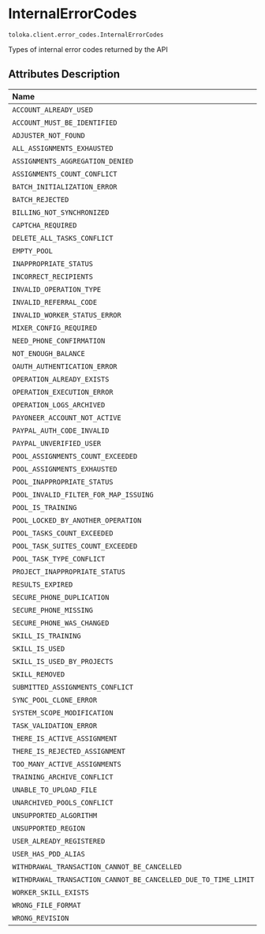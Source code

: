 # InternalErrorCodes
`toloka.client.error_codes.InternalErrorCodes`

Types of internal error codes returned by the API

## Attributes Description

| Name | Value | Description |
| :------| :-----------| :----------| 
`ACCOUNT_ALREADY_USED`|'ACCOUNT_ALREADY_USED'|<p></p>
`ACCOUNT_MUST_BE_IDENTIFIED`|'ACCOUNT_MUST_BE_IDENTIFIED'|<p></p>
`ADJUSTER_NOT_FOUND`|'ADJUSTER_NOT_FOUND'|<p></p>
`ALL_ASSIGNMENTS_EXHAUSTED`|'ALL_ASSIGNMENTS_EXHAUSTED'|<p></p>
`ASSIGNMENTS_AGGREGATION_DENIED`|'ASSIGNMENTS_AGGREGATION_DENIED'|<p></p>
`ASSIGNMENTS_COUNT_CONFLICT`|'ASSIGNMENTS_COUNT_CONFLICT'|<p></p>
`BATCH_INITIALIZATION_ERROR`|'BATCH_INITIALIZATION_ERROR'|<p></p>
`BATCH_REJECTED`|'BATCH_REJECTED'|<p></p>
`BILLING_NOT_SYNCHRONIZED`|'BILLING_NOT_SYNCHRONIZED'|<p></p>
`CAPTCHA_REQUIRED`|'CAPTCHA_REQUIRED'|<p></p>
`DELETE_ALL_TASKS_CONFLICT`|'DELETE_ALL_TASKS_CONFLICT'|<p></p>
`EMPTY_POOL`|'EMPTY_POOL'|<p></p>
`INAPPROPRIATE_STATUS`|'INAPPROPRIATE_STATUS'|<p></p>
`INCORRECT_RECIPIENTS`|'INCORRECT_RECIPIENTS'|<p></p>
`INVALID_OPERATION_TYPE`|'INVALID_OPERATION_TYPE'|<p></p>
`INVALID_REFERRAL_CODE`|'INVALID_REFERRAL_CODE'|<p></p>
`INVALID_WORKER_STATUS_ERROR`|'INVALID_WORKER_STATUS_ERROR'|<p></p>
`MIXER_CONFIG_REQUIRED`|'MIXER_CONFIG_REQUIRED'|<p></p>
`NEED_PHONE_CONFIRMATION`|'NEED_PHONE_CONFIRMATION'|<p></p>
`NOT_ENOUGH_BALANCE`|'NOT_ENOUGH_BALANCE'|<p></p>
`OAUTH_AUTHENTICATION_ERROR`|'OAUTH_AUTHENTICATION_ERROR'|<p></p>
`OPERATION_ALREADY_EXISTS`|'OPERATION_ALREADY_EXISTS'|<p></p>
`OPERATION_EXECUTION_ERROR`|'OPERATION_EXECUTION_ERROR'|<p></p>
`OPERATION_LOGS_ARCHIVED`|'OPERATION_LOGS_ARCHIVED'|<p></p>
`PAYONEER_ACCOUNT_NOT_ACTIVE`|'PAYONEER_ACCOUNT_NOT_ACTIVE'|<p></p>
`PAYPAL_AUTH_CODE_INVALID`|'PAYPAL_AUTH_CODE_INVALID'|<p></p>
`PAYPAL_UNVERIFIED_USER`|'PAYPAL_UNVERIFIED_USER'|<p></p>
`POOL_ASSIGNMENTS_COUNT_EXCEEDED`|'POOL_ASSIGNMENTS_COUNT_EXCEEDED'|<p></p>
`POOL_ASSIGNMENTS_EXHAUSTED`|'POOL_ASSIGNMENTS_EXHAUSTED'|<p></p>
`POOL_INAPPROPRIATE_STATUS`|'POOL_INAPPROPRIATE_STATUS'|<p></p>
`POOL_INVALID_FILTER_FOR_MAP_ISSUING`|'POOL_INVALID_FILTER_FOR_MAP_ISSUING'|<p></p>
`POOL_IS_TRAINING`|'POOL_IS_TRAINING'|<p></p>
`POOL_LOCKED_BY_ANOTHER_OPERATION`|'POOL_LOCKED_BY_ANOTHER_OPERATION'|<p></p>
`POOL_TASKS_COUNT_EXCEEDED`|'POOL_TASKS_COUNT_EXCEEDED'|<p></p>
`POOL_TASK_SUITES_COUNT_EXCEEDED`|'POOL_TASK_SUITES_COUNT_EXCEEDED'|<p></p>
`POOL_TASK_TYPE_CONFLICT`|'POOL_TASK_TYPE_CONFLICT'|<p></p>
`PROJECT_INAPPROPRIATE_STATUS`|'PROJECT_INAPPROPRIATE_STATUS'|<p></p>
`RESULTS_EXPIRED`|'RESULTS_EXPIRED'|<p></p>
`SECURE_PHONE_DUPLICATION`|'SECURE_PHONE_DUPLICATION'|<p></p>
`SECURE_PHONE_MISSING`|'SECURE_PHONE_MISSING'|<p></p>
`SECURE_PHONE_WAS_CHANGED`|'SECURE_PHONE_WAS_CHANGED'|<p></p>
`SKILL_IS_TRAINING`|'SKILL_IS_TRAINING'|<p></p>
`SKILL_IS_USED`|'SKILL_IS_USED'|<p></p>
`SKILL_IS_USED_BY_PROJECTS`|'SKILL_IS_USED_BY_PROJECTS'|<p></p>
`SKILL_REMOVED`|'SKILL_REMOVED'|<p></p>
`SUBMITTED_ASSIGNMENTS_CONFLICT`|'SUBMITTED_ASSIGNMENTS_CONFLICT'|<p></p>
`SYNC_POOL_CLONE_ERROR`|'SYNC_POOL_CLONE_ERROR'|<p></p>
`SYSTEM_SCOPE_MODIFICATION`|'SYSTEM_SCOPE_MODIFICATION'|<p></p>
`TASK_VALIDATION_ERROR`|'TASK_VALIDATION_ERROR'|<p></p>
`THERE_IS_ACTIVE_ASSIGNMENT`|'THERE_IS_ACTIVE_ASSIGNMENT'|<p></p>
`THERE_IS_REJECTED_ASSIGNMENT`|'THERE_IS_REJECTED_ASSIGNMENT'|<p></p>
`TOO_MANY_ACTIVE_ASSIGNMENTS`|'TOO_MANY_ACTIVE_ASSIGNMENTS'|<p></p>
`TRAINING_ARCHIVE_CONFLICT`|'TRAINING_ARCHIVE_CONFLICT'|<p></p>
`UNABLE_TO_UPLOAD_FILE`|'UNABLE_TO_UPLOAD_FILE'|<p></p>
`UNARCHIVED_POOLS_CONFLICT`|'UNARCHIVED_POOLS_CONFLICT'|<p></p>
`UNSUPPORTED_ALGORITHM`|'UNSUPPORTED_ALGORITHM'|<p></p>
`UNSUPPORTED_REGION`|'UNSUPPORTED_REGION'|<p></p>
`USER_ALREADY_REGISTERED`|'USER_ALREADY_REGISTERED'|<p></p>
`USER_HAS_PDD_ALIAS`|'USER_HAS_PDD_ALIAS'|<p></p>
`WITHDRAWAL_TRANSACTION_CANNOT_BE_CANCELLED`|'WITHDRAWAL_TRANSACTION_CANNOT_BE_CANCELLED'|<p></p>
`WITHDRAWAL_TRANSACTION_CANNOT_BE_CANCELLED_DUE_TO_TIME_LIMIT`|'WITHDRAWAL_TRANSACTION_CANNOT_BE_CANCELLED_DUE_TO_TIME_LIMIT'|<p></p>
`WORKER_SKILL_EXISTS`|'WORKER_SKILL_EXISTS'|<p></p>
`WRONG_FILE_FORMAT`|'WRONG_FILE_FORMAT'|<p></p>
`WRONG_REVISION`|'WRONG_REVISION'|<p></p>
